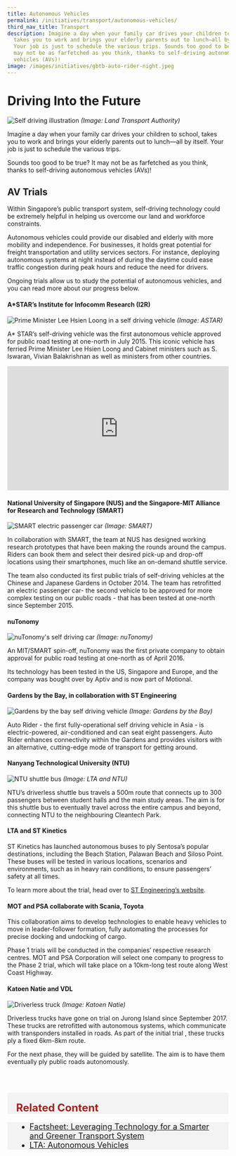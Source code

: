 ```yaml
---
title: Autonomous Vehicles
permalink: /initiatives/transport/autonomous-vehicles/
third_nav_title: Transport
description: Imagine a day when your family car drives your children to school,
  takes you to work and brings your elderly parents out to lunch—all by itself.
  Your job is just to schedule the various trips. Sounds too good to be true? It
  may not be as farfetched as you think, thanks to self-driving autonomous
  vehicles (AVs)!
image: /images/initiatives/gbtb-auto-rider-night.jpeg
---
```

# Driving Into the Future
![Self driving illustration](/images/initiatives/self-driving-vehicle-lta.jpg)
*(Image: Land Transport Authority)*


Imagine a day when your family car drives your children to school, takes you to work and brings your elderly parents out to lunch—all by itself. Your job is just to schedule the various trips.

Sounds too good to be true? It may not be as farfetched as you think, thanks to self-driving autonomous vehicles (AVs)!

## AV Trials

 Within Singapore’s public transport system, self-driving technology could be extremely helpful in helping us overcome our land and workforce constraints.

Autonomous vehicles could provide our disabled and elderly with more mobility and independence. For businesses, it holds great potential for freight transportation and utility services sectors. For instance, deploying autonomous systems at night instead of during the daytime could ease traffic congestion during peak hours and reduce the need for drivers.

Ongoing trials allow us to study the potential of autonomous vehicles, and you can read more about our progress below.

#### A*STAR’s Institute for Infocomm Research (I2R)

![Prime Minister Lee Hsien Loong in a self driving vehicle](/images/initiatives/smart-nation-pm-sdv.jpg)
*(Image: ASTAR)*
  
A* STAR’s self-driving vehicle was the first autonomous vehicle approved for public road testing at one-north in July 2015. This iconic vehicle has ferried Prime Minister Lee Hsien Loong and Cabinet ministers such as S. Iswaran, Vivian Balakrishnan as well as ministers from other countries.

<div style="max-width: 1280px">
    <div
        style="
            height: 0;
            overflow: hidden;
            position: relative;
            padding-bottom: 56.25%;
        "
    >
        <iframe
            src="https://www.youtube.com/embed/cUDgTRxP4ks" 
            height="720"
            width="1280"
            frameborder="0"
            title="YouTube video player"
            allow="accelerometer; autoplay; clipboard-write; encrypted-media; gyroscope; picture-in-picture"
            style="
                top: 0;
                left: 0;
                right: 0;
                bottom: 0;
                height: 100%;
                border: none;
                max-width: 100%;
                position: absolute;
            "
        ></iframe>
    </div>
</div>

#### National University of Singapore (NUS) and the Singapore-MIT Alliance for Research and Technology (SMART)
![SMART electric passenger car](/images/initiatives/smart-nus.jpg)
*(Image: SMART)*

In collaboration with SMART, the team at NUS has designed working research prototypes that have been making the rounds around the campus. Riders can book them and select their desired pick-up and drop-off locations using their smartphones, much like an on-demand shuttle service.

The team also conducted its first public trials of self-driving vehicles at the Chinese and Japanese Gardens in October 2014. The team has retrofitted an electric passenger car- the second vehicle to be approved for more complex testing on our public roads - that has been tested at one-north since September 2015.

#### nuTonomy
![nuTonomy's self driving car](/images/initiatives/nuTonomy.jpg)
*(Image: nuTonomy)*

An MIT/SMART spin-off, nuTonomy was the first private company to obtain approval for public road testing at one-north as of April 2016.
  
Its technology has been tested in the US, Singapore and Europe, and the company was bought over by Aptiv and is now part of Motional. 
	

#### Gardens by the Bay, in collaboration with ST Engineering
![Gardens by the bay self driving vehicle](/images/initiatives/gbtb-auto-rider-night.jpeg)
*(Image: Gardens by the Bay)*
	
Auto Rider - the first fully-operational self driving vehicle in Asia - is electric-powered, air-conditioned and can seat eight passengers. Auto Rider enhances connectivity within the Gardens and provides visitors with an alternative, cutting-edge mode of transport for getting around.
	

#### Nanyang Technological University (NTU)
![NTU shuttle bus](/images/initiatives/ntu-shuttle-bus.jpeg)
*(Image: LTA and NTU)*

NTU’s driverless shuttle bus travels a 500m route that connects up to 300 passengers between student halls and the main study areas. The aim is for this shuttle bus to eventually travel across the entire campus and beyond, connecting NTU to the neighbouring Cleantech Park.

#### LTA and ST Kinetics
ST Kinetics has launched autonomous buses to ply Sentosa’s popular destinations, including the Beach Station, Palawan Beach and Siloso Point. These buses will be tested in various locations, scenarios and environments, such as in heavy rain conditions, to ensure passengers’ safety at all times.

To learn more about the trial, head over to <a href="https://www.stengg.com/en/newsroom/news-releases/first-on-demand-autonomous-shuttle-trial-opens-to-public/" target="_blank">ST Engineering’s website</a>.

#### MOT and PSA collaborate with Scania, Toyota
This collaboration aims to develop technologies to enable heavy vehicles to move in leader-follower formation, fully automating the processes for precise docking and undocking of cargo.

Phase 1 trials will be conducted in the companies’ respective research centres. MOT and PSA Corporation will select one company to progress to the Phase 2 trial, which will take place on a 10km-long test route along West Coast Highway.

#### Katoen Natie and VDL
![Driverless truck](/images/initiatives/driverless-truck-r.jpg)
*(Image: Katoen Natie)*

Driverless trucks have gone on trial on Jurong Island since September 2017. These trucks are retrofitted with autonomous systems, which communicate with transponders installed in roads. As part of the initial trial , these trucks ply a fixed 6km-8km route.

For the next phase, they will be guided by satellite. The aim is to have them eventually ply public roads autonomously.

<br><br>

<div class="row" style="font-size:24px; font-weight: 700; color: #a6221c; background-color: #f3f3f3; padding: 20px 0px 0px 20px;"> Related Content</div>

<div class="row" style="font-size:18px ;background-color: #f3f3f3; padding: 0px 25px 0px 20px;">
	<ul>
		<li><a href="https://www.lta.gov.sg/content/ltagov/en/newsroom/2017/3/2/factsheet-leveraging-technology-for-a-smarter-and-greener-transport-system.html" target="_blank">Factsheet: Leveraging Technology for a Smarter and Greener Transport System</a></li>
		<li><a href="https://www.lta.gov.sg/content/ltagov/en/industry_innovations/technologies/autonomous_vehicles.html" target="_blank">LTA: Autonomous Vehicles</a></li>
	</ul>


</div>